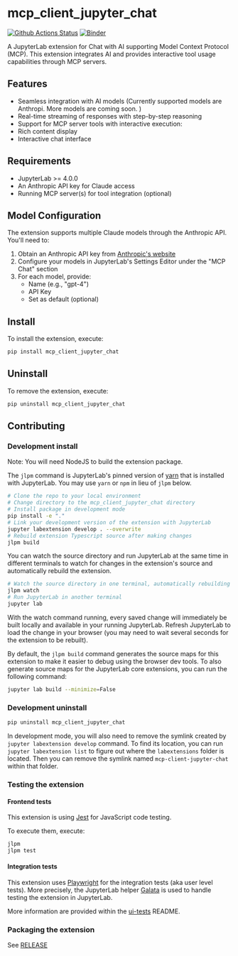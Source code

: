 # mcp_client_jupyter_chat

[![Github Actions Status](https://github.com/ihrpr/mcp-client-jupyter-chat.git/workflows/Build/badge.svg)](https://github.com/ihrpr/mcp-client-jupyter-chat.git/actions/workflows/build.yml)
[![Binder](https://mybinder.org/badge_logo.svg)](https://mybinder.org/v2/gh/ihrpr/mcp-client-jupyter-chat.git/main?urlpath=lab)

A JupyterLab extension for Chat with AI supporting Model Context Protocol (MCP). This extension integrates AI and provides interactive tool usage capabilities through MCP servers.

## Features

- Seamless integration with AI models (Currently supported models are Anthropi. More models are coming soon.
  )
- Real-time streaming of responses with step-by-step reasoning
- Support for MCP server tools with interactive execution:
- Rich content display
- Interactive chat interface

## Requirements

- JupyterLab >= 4.0.0
- An Anthropic API key for Claude access
- Running MCP server(s) for tool integration (optional)

## Model Configuration

The extension supports multiple Claude models through the Anthropic API. You'll need to:

1. Obtain an Anthropic API key from [Anthropic's website](https://www.anthropic.com)
2. Configure your models in JupyterLab's Settings Editor under the "MCP Chat" section
3. For each model, provide:
   - Name (e.g., "gpt-4")
   - API Key
   - Set as default (optional)

## Install

To install the extension, execute:

```bash
pip install mcp_client_jupyter_chat
```

## Uninstall

To remove the extension, execute:

```bash
pip uninstall mcp_client_jupyter_chat
```

## Contributing

### Development install

Note: You will need NodeJS to build the extension package.

The `jlpm` command is JupyterLab's pinned version of
[yarn](https://yarnpkg.com/) that is installed with JupyterLab. You may use
`yarn` or `npm` in lieu of `jlpm` below.

```bash
# Clone the repo to your local environment
# Change directory to the mcp_client_jupyter_chat directory
# Install package in development mode
pip install -e "."
# Link your development version of the extension with JupyterLab
jupyter labextension develop . --overwrite
# Rebuild extension Typescript source after making changes
jlpm build
```

You can watch the source directory and run JupyterLab at the same time in different terminals to watch for changes in the extension's source and automatically rebuild the extension.

```bash
# Watch the source directory in one terminal, automatically rebuilding when needed
jlpm watch
# Run JupyterLab in another terminal
jupyter lab
```

With the watch command running, every saved change will immediately be built locally and available in your running JupyterLab. Refresh JupyterLab to load the change in your browser (you may need to wait several seconds for the extension to be rebuilt).

By default, the `jlpm build` command generates the source maps for this extension to make it easier to debug using the browser dev tools. To also generate source maps for the JupyterLab core extensions, you can run the following command:

```bash
jupyter lab build --minimize=False
```

### Development uninstall

```bash
pip uninstall mcp_client_jupyter_chat
```

In development mode, you will also need to remove the symlink created by `jupyter labextension develop`
command. To find its location, you can run `jupyter labextension list` to figure out where the `labextensions`
folder is located. Then you can remove the symlink named `mcp-client-jupyter-chat` within that folder.

### Testing the extension

#### Frontend tests

This extension is using [Jest](https://jestjs.io/) for JavaScript code testing.

To execute them, execute:

```sh
jlpm
jlpm test
```

#### Integration tests

This extension uses [Playwright](https://playwright.dev/docs/intro) for the integration tests (aka user level tests).
More precisely, the JupyterLab helper [Galata](https://github.com/jupyterlab/jupyterlab/tree/master/galata) is used to handle testing the extension in JupyterLab.

More information are provided within the [ui-tests](./ui-tests/README.md) README.

### Packaging the extension

See [RELEASE](RELEASE.md)
